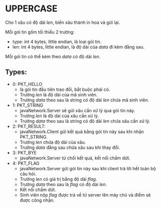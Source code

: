 # UPPERCASE

Cho 1 xâu có độ dài *len*, biến xâu thành in hoa và gửi lại.

Mỗi gói tin gồm tối thiểu 2 trường:
- type: int 4 bytes, little endian, là loại gói tin.
- len: int 4 bytes, little endian, là độ dài của *data* đi kèm đằng sau.

Mỗi gói tin có thể kèm theo *data* có độ dài *len*.

## Types:
- 0: PKT_HELLO
  - là gói tin đầu tiên trao đổi, bắt buộc phải có.
  - Trường *len* là độ dài của mã sinh viên.
  - Trường *data* theo sau là string có độ dài *len* chứa mã sinh viên.
- 1: PKT_STRING
  - javaNetwork.Server sẽ gửi xâu cần xử lý qua gói tin này.
  - Trường *len* là độ dài của xâu cần xử lý.
  - Trường *data* theo sau là string có độ dài *len* chứa xâu cần xử lý.
- 2: PKT_RESULT:
  - javaNetwork.Client gửi kết quả bằng gói tin này sau khi nhận PKT_STRING.
  - Trường *len* chứa độ dài của xâu.
  - Trường *data* đằng sau chứa xâu sau khi thay đổi.
- 3: PKT_BYE
  - javaNetwork.Server từ chối kết quả, kết nối chấm dứt.
- 4: PKT_FLAG
  - javaNetwork.Server gửi gói tin này sau khi client trả lời hết toàn bộ câu hỏi.
  - Trường *len* có giá trị bằng độ dài *flag*.
  - Trường *data* theo sau là *flag* có độ dài *len*.
  - Kết nối chấm dứt.
  - Sinh viên nộp *flag* được trả về từ server lên máy chủ và điểm sẽ được công nhận.
